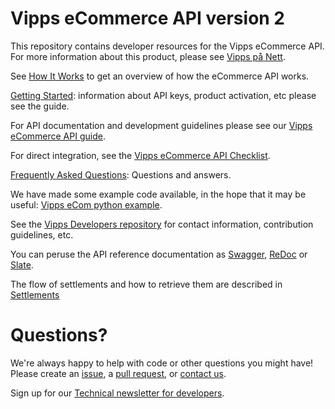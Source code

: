 # Vipps eCommerce API version 2

This repository contains developer resources for the Vipps eCommerce API.
For more information about this product, please see
[Vipps på Nett](https://www.vipps.no/produkter-og-tjenester/bedrift/ta-betalt-paa-nett/ta-betalt-paa-nett/).

See [How It Works](https://github.com/vippsas/vipps-ecom-api/blob/master/vipps-ecom-api-howitworks.md) to get an overview of how the eCommerce API works.

[Getting Started](https://github.com/vippsas/vipps-developers/blob/master/vipps-getting-started.md): information about API keys, product activation, etc please see the guide.

For API documentation and development guidelines please see our [Vipps eCommerce API guide](vipps-ecom-api.md).

For direct integration, see the [Vipps eCommerce API Checklist](vipps-ecom-api-checklist.md).

[Frequently Asked Questions](vipps-ecom-api-faq.md): Questions and answers.

We have made some example code available, in the hope that it may be useful:
[Vipps eCom python example](https://github.com/vippsas/vipps-developers/tree/master/code-examples/ecom_python_example).

See the [Vipps Developers repository](https://github.com/vippsas/vipps-developers)
for
contact information,
contribution guidelines,
etc.

You can peruse the API reference documentation as [Swagger](https://vippsas.github.io/vipps-ecom-api/), [ReDoc](https://vippsas.github.io/vipps-ecom-api/redoc.html) or [Slate](https://vippsas.github.io/vipps-ecom-api/slate/ ).

The flow of settlements and how to retrieve them are described in [Settlements](https://github.com/vippsas/vipps-developers/tree/master/settlements)

# Questions?

We're always happy to help with code or other questions you might have!
Please create an [issue](https://github.com/vippsas/vipps-ecom-api/issues),
a [pull request](https://github.com/vippsas/vipps-ecom-api/pulls),
or [contact us](https://github.com/vippsas/vipps-developers/blob/master/contact.md).

Sign up for our [Technical newsletter for developers](https://github.com/vippsas/vipps-developers/tree/master/newsletters).
